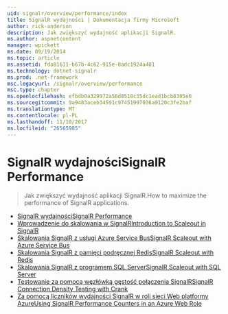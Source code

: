 ```yaml
---
uid: signalr/overview/performance/index
title: SignalR wydajności | Dokumentacja firmy Microsoft
author: rick-anderson
description: Jak zwiększyć wydajność aplikacji SignalR.
ms.author: aspnetcontent
manager: wpickett
ms.date: 09/19/2014
ms.topic: article
ms.assetid: fda81611-b67b-4c62-915e-8adc1924a401
ms.technology: dotnet-signalr
ms.prod: .net-framework
msc.legacyurl: /signalr/overview/performance
msc.type: chapter
ms.openlocfilehash: efbdb0a329972a56d8518c35dc1ead1bcb8305e6
ms.sourcegitcommit: 9a9483aceb34591c97451997036a9120c3fe2baf
ms.translationtype: MT
ms.contentlocale: pl-PL
ms.lasthandoff: 11/10/2017
ms.locfileid: "26565985"
---
```

<a name="signalr-performance"></a><span data-ttu-id="1d1f7-103">SignalR wydajności</span><span class="sxs-lookup"><span data-stu-id="1d1f7-103">SignalR Performance</span></span>
====================
> <span data-ttu-id="1d1f7-104">Jak zwiększyć wydajność aplikacji SignalR.</span><span class="sxs-lookup"><span data-stu-id="1d1f7-104">How to maximize the performance of SignalR applications.</span></span>


- [<span data-ttu-id="1d1f7-105">SignalR wydajności</span><span class="sxs-lookup"><span data-stu-id="1d1f7-105">SignalR Performance</span></span>](signalr-performance.md)
- [<span data-ttu-id="1d1f7-106">Wprowadzenie do skalowania w SignalR</span><span class="sxs-lookup"><span data-stu-id="1d1f7-106">Introduction to Scaleout in SignalR</span></span>](scaleout-in-signalr.md)
- [<span data-ttu-id="1d1f7-107">Skalowania SignalR z usługi Azure Service Bus</span><span class="sxs-lookup"><span data-stu-id="1d1f7-107">SignalR Scaleout with Azure Service Bus</span></span>](scaleout-with-windows-azure-service-bus.md)
- [<span data-ttu-id="1d1f7-108">Skalowania SignalR z pamięci podręcznej Redis</span><span class="sxs-lookup"><span data-stu-id="1d1f7-108">SignalR Scaleout with Redis</span></span>](scaleout-with-redis.md)
- [<span data-ttu-id="1d1f7-109">Skalowania SignalR z programem SQL Server</span><span class="sxs-lookup"><span data-stu-id="1d1f7-109">SignalR Scaleout with SQL Server</span></span>](scaleout-with-sql-server.md)
- [<span data-ttu-id="1d1f7-110">Testowanie za pomocą węzłówką gęstość połączenia SignalR</span><span class="sxs-lookup"><span data-stu-id="1d1f7-110">SignalR Connection Density Testing with Crank</span></span>](signalr-connection-density-testing-with-crank.md)
- [<span data-ttu-id="1d1f7-111">Za pomocą liczników wydajności SignalR w roli sieci Web platformy Azure</span><span class="sxs-lookup"><span data-stu-id="1d1f7-111">Using SignalR Performance Counters in an Azure Web Role</span></span>](using-signalr-performance-counters-in-an-azure-web-role.md)
